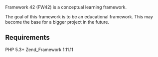 Framework 42 (FW42) is a conceptual learning framework.

The goal of this framework is to be an educational framework. This may become the base for a bigger project in the future.

## Requirements

PHP 5.3+
Zend_Framework 1.11.11
